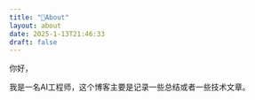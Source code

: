 ```yaml
---
title: "👨About"
layout: about
date: 2025-1-13T21:46:33
draft: false
---
```


你好，

我是一名AI工程师，这个博客主要是记录一些总结或者一些技术文章。
